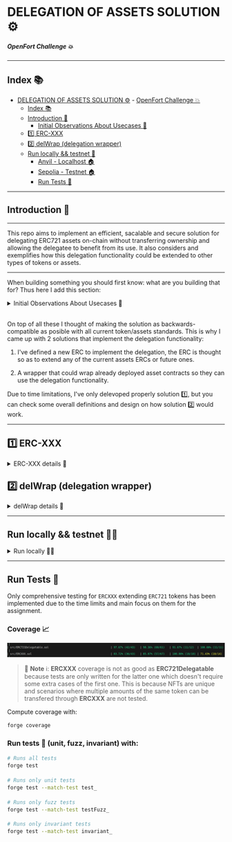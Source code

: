 # DELEGATION OF ASSETS SOLUTION ⚙️
##### OpenFort Challenge 💥

---

## Index 📚
- [DELEGATION OF ASSETS SOLUTION ⚙️](#delegation-of-assets-solution-️)
        - [OpenFort Challenge 💥](#openfort-challenge-)
  - [Index 📚](#index-)
  - [Introduction 📝](#introduction-)
    - [Initial Observations About Usecases 👀](#initial-observations-about-usecases-)
  - [1️⃣ ERC-XXX](#1️⃣-erc-xxx)
  - [2️⃣ delWrap (delegation wrapper)](#2️⃣-delwrap-delegation-wrapper)
  - [Run locally && testnet 🏡](#run-locally-&&-testnet-)
      - [Anvil - Localhost 🏠](#anvil---localhost-)
      - [Sepolia - Testnet 🏠](#sepolia---testnet-)
    - [Run Tests 🤖](#run-tests-)

---

## Introduction 📝
---

This repo aims to implement an efficient, sacalable and secure solution for delegating ERC721 assets on-chain without transferring ownership and allowing the delegatee to benefit from its use. It also considers and exemplifies how this delegation functionality could be extended to other types of tokens or assets.

---

When building something you should first know: what are you building that for? Thus here I add this section:

<details> <summary> Initial Observations About Usecases 👀 </summary>

### Initial Observations About Usecases 👀

Notice that, because of the ownership constrain, any action the delegatee would like to carry out with the deleagated asset that involves some call to `transfer()` or `transferFrom()` functions will be rejected.

Thus the only compatible 3rd party contracts which implement services to the owners or "valid operators" of assets will be the ones who only do so without using the above mentioned functions. Thus, for example, investment platforms that require deposits in vaults aren't compatible with a delegation mechanism that doesn't change ownership.

So far the only kind of applications or functionalities that would benefit from delegation are:

- Lending or renting of NFTs, semi-fungible or fungible assets.
- Voting features where the votes are represented by ERC20, ERC721 or ERC1155 assets.
- Apps with special access to features if you are able to use (even if not owning) a specific asset.

<details> <summary> See specific examples 👁️  </summary> 

1️⃣ Lending or renting unique characters in a game.

2️⃣ Lending or renting different items in that game.

3️⃣ Delegating vote in some DAOs (or inside a game in some internal democracy)

4️⃣ Lending or renting a club membership NFT so you can use their features only available for club members. 

</details>
</details>

<br/>

On top of all these I thought of making the solution as backwards-compatible as posible with all current token/assets standards. This is why I came up with 2 solutions that implement the delegation functionality:

1. I've defined a new ERC to implement the delegation, the ERC is thought so as to extend any of the current assets ERCs or future ones.

2. A wrapper that could wrap already deployed asset contracts so they can use the delegation functionality.

Due to time limitations, I've only delevoped properly solution 1️⃣, but you can check some overall definitions and design on how solution 2️⃣ would work.

---

## 1️⃣ ERC-XXX

<details> <summary> ERC-XXX details 📜 </summary>

A new ERC that defines a standard on how assets that whish to have this delegate functionality should be implemented and behave.

This is incompatible with everything non-upgradeable already deployed as it's an extension for current and future standards. Only asset contracts behind an upgradeable pattern could be compatible.

See the **ERC-XXX** specification and docs [here](./documentation/ercXXX.md).

 </details>

## 2️⃣ delWrap (delegation wrapper)

<details> <summary> delWrap details 📜 </summary>

A contract that can be placed on top of (wrapped around) any of the base existing asset standards, whether ERC20,721,1155 (also around new standards in the future). 

Even though it is compatible with the assets' contracts, it can be incompatible with some 3rd party services that use those contracts. See which kind of 3rd party services are incomaptible and more design choices in [delWrap.md](./documentation/delWrap.md).

This is because the wrapper contract is essentially a kind of PROXY and Adapter in between 3rd party services and the already deployed asset contracts. Tries to implement new logic without having to change any of the interfaces. The full compatibility for all 3rd party services (at least with ERC721) is impossible as explaned in the [delWrap.md](./documentation/delWrap.md) but it has been tried to be as compatible as posible.

More detials on the **delNft** docs [delWrap.md](./documentation/delWrap.md).

</details>

---

## Run locally && testnet 🏡🌐

<details> <summary> Run locally 🏡🌐 </summary>

Clone the repo and build the contracts:

```bash
git clone https://github.com/CarlosAlegreUr/OpenFortChallenge.git
foundryup
forge install
forge install OpenZeppelin/openzeppelin-contracts
forge build
# This will load some public foundry values to an .env file
cp .env.example .env
source .env
```

Now to see all commands available run:
    
```bash 
make
``` 

### Actions Guide 📜
<details><summary> Actions Guide 📜 </summary>  

```bash
# Deploys the contract
make deploy

# Mints 1 nft with the defualt 0 account of Anvil
make mint

# Burns nftId
make burn nftId=a_NUMBER

# Delegates nftId to the address
make delegateTo to=an_address nftId=a_NUMBER

# Undelegates nftId to the address
make undelegateTo to=an_address nftId=a_NUMBER

# Undelegates all nfts delegated
make undelegateFromAll

# Transfers nftId to the address
make transfer to=an_address nftId=a_NUMBER

# Checks if to has been delegated by delegator the nftId 
make isDelegatee delegator=an_address to=an_address nftId=a_NUMBER
```
</details>

---

### Anvil - Localhost 🏠

To run in local `Anvil` chain you don't need to configure anything, just spin up the anvil chain in another terminal from within the project:

```bash
# To spin up the anvil chain
anvil
```

Then just play around with the options displayed in `make`. The default account used will be the 0 account of `Anvil`:

---

### Sepolia - Testnet 🌐

I've already deployed a collection here: [See in Etherscan](https://sepolia.etherscan.io/address/0x92375AaaaE9AF691c88d58B9470c3a5C9fca523c)

You can deploy more if you want, to run the commands in sepolia you need to configure some stuff and add to the make instructions `CHAIN=sepolia`.

<details> <summary> Configuration & Run ⚙️ </summary>


#### Things to conigure before running ⚙️

1️⃣ Fill the `.env` file with your data. (_the etherscan api key is optional_)

2️⃣ Now you need to safely add your private key to the project:
```bash
# Follow the isntructions and remember your password
cast wallet import yourKey --interactive
```

3️⃣ Now you should be able to run all the anvil commands in sepolia like:

```bash
# Note that for every command you will have to provide the password you used to import your private key 
make deploy CHAIN=sepolia
```

</details>

</details>

---

## Run Tests 🤖

Only comprehensive testing for `ERCXXX` extending `ERC721` tokens has been implemented due to the time limits and main focus on them for the assignment.

### Coverage 📈
<img src="./documentation/images/coverage.png" alt="image showing coverage of developed contracts">


> 📘 **Note** ℹ️: **ERCXXX** coverage is not as good as **ERC721Delegatable** because tests are only written for the latter one which doesn't require some extra cases of the first one. This is because NFTs are unique and scenarios where multiple amounts of the same token can be transfered through **ERCXXX** are not tested.

Compute coverage with:

```bash
forge coverage
```

### Run tests 🏃 (unit, fuzz, invariant) with:

```bash
# Runs all tests
forge test

# Runs only unit tests
forge test --match-test test_

# Runs only fuzz tests
forge test --match-test testFuzz_

# Runs only invariant tests
forge test --match-test invariant_
```


